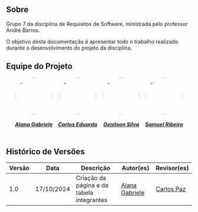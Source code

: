 ## Sobre

Grupo 7 da disciplina de Requisitos de Software, ministrada pelo professor André Barros.

O objetivo desta documentação é apresentar todo o trabalho realizado durante o desenvolvimento do projeto da disciplina.

## Equipe do Projeto

<center>

<div style="display: flex; flex-direction: row; gap: 15px; flex-wrap: wrap; justify-content: center;" >
    <div>
        <a href="https://github.com/alanagabriele">
                <img style="border-radius: 50%;"         src="https://github.com/alanagabriele.png" width="100px;"/>
                <h5 class="text-center">Alana Gabriele</h5>
        </a>
    </div>
    <div>
        <a href="https://github.com/dudupaz">
                <img style="border-radius: 50%;"         src="https://github.com/dudupaz.png" width="100px;"/>
                <h5 class="text-center">Carlos Eduardo</h5>
        </a>
    </div>
     <div>
        <a href="https://github.com/GenilsonJrs">
                <img style="border-radius: 50%;"         src="https://github.com/GenilsonJrs.png" width="100px;"/>
                <h5 class="text-center">Genilson Silva</h5>
        </a>
    </div>
     <div>
        <a href="https://github.com/SamuelRicosta">
                <img style="border-radius: 50%;"         src="https://github.com/SamuelRicosta.png" width="100px;"/>
                <h5 class="text-center">Samuel Ribeiro</h5>
        </a>
    </div>
   
</div>
    
</center>

## Histórico de Versões

| Versão |    Data    | Descrição                                 | Autor(es)                                          | Revisor(es) |
| ------ | :--------: | ----------------------------------------- | -------------------------------------------------- | ----------- |
| 1.0    | 17/10/2024 | Criação da página e da tabela integrantes | [Alana Gabriele](https://github.com/alanagabriele) | [Carlos Paz](https://github.com/dudupaz)         |
